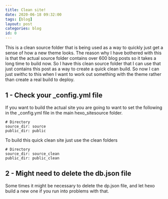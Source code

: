 ```yaml
---
title: Clean site!
date: 2020-06-18 09:32:00
tags: [blog]
layout: post
categories: blog
id: 0
---
```


This is a clean source folder that is being used as a way to quickly just get a sense of how a new theme looks. The reason why I have bothered with this is that the actual source folder contains over 600 blog posts so it takes a long time to build now. So I have this clean source folder that I can use that just contains this post as a way to create a quick clean build. So now I can just swithc to this when I want to work out something with the theme rather than create a real build to deploy.

<!-- more -->

## 1 - Check your _config.yml file

If you want to build the actual site you are going to want to set the following in the _config.yml file in the main hexo_sitesource folder.

```
# Directory
source_dir: source
public_dir: public
```

To build this quick clean site just use the clean folders

```
# Directory
source_dir: source_clean
public_dir: public_clean
```

## 2 - Might need to delete the db.json file

Some times it might be necessary to delete the dp.json file, and let hexo build a new one if you run into problems with that.